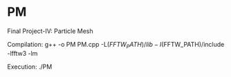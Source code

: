 # PM
Final Project-IV: Particle Mesh

Compilation:
g++ -o PM PM.cpp -L$(FFTW_PATH)/lib -I$(FFTW_PATH)/include -lfftw3 -lm

Execution:
./PM
